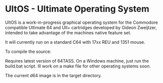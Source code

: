 # UltOS - Ultimate Operating System

UltOS is a work-in-progress graphical operating system for the Commodore compatible
Ultimate 64 and UII+ cartridges developed by Gideon Zweijtzer, intended to take advantage
of the machines native feature set.

It will currently run on a standard C64 with 17xx REU and 1351 mouse.

To compile the source:

Requires latest version of 64TASS. On a Windows machine, just run the build.bat script.  Ill work on a make file
for other operating systems soon.

The current d64 image is in the target directory.